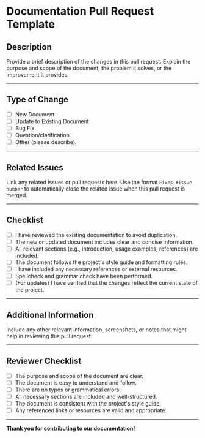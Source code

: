 # Documentation Pull Request Template

## Description

Provide a brief description of the changes in this pull request.
Explain the purpose and scope of the document, the problem it solves,
or the improvement it provides.

---

## Type of Change

- [ ] New Document
- [ ] Update to Existing Document
- [ ] Bug Fix
- [ ] Question/clarification
- [ ] Other (please describe):

---

## Related Issues

Link any related issues or pull requests here.
Use the format `Fixes #issue-number` to automatically close the related issue
when this pull request is merged.

---

## Checklist

- [ ] I have reviewed the existing documentation to avoid duplication.
- [ ] The new or updated document includes clear and concise information.
- [ ] All relevant sections (e.g., introduction, usage examples, references)
      are included.
- [ ] The document follows the project's style guide and formatting rules.
- [ ] I have included any necessary references or external resources.
- [ ] Spellcheck and grammar check have been performed.
- [ ] (For updates) I have verified that the changes reflect the current state
      of the project.

---

## Additional Information

Include any other relevant information, screenshots,
or notes that might help in reviewing this pull request.

---

## Reviewer Checklist

- [ ] The purpose and scope of the document are clear.
- [ ] The document is easy to understand and follow.
- [ ] There are no typos or grammatical errors.
- [ ] All necessary sections are included and well-structured.
- [ ] The document is consistent with the project's style guide.
- [ ] Any referenced links or resources are valid and appropriate.

---

**Thank you for contributing to our documentation!**
